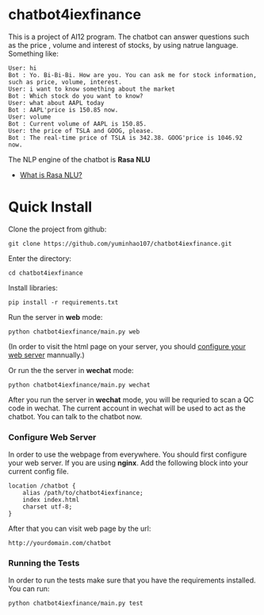 # chatbot4iexfinance
This is a project of AI12 program.
The chatbot can answer questions such as the price , volume and interest of stocks, by using natrue language. Something like:
```
User: hi
Bot : Yo. Bi-Bi-Bi. How are you. You can ask me for stock information, such as price, volume, interest.
User: i want to know something about the market
Bot : Which stock do you want to know?
User: what about AAPL today
Bot : AAPL'price is 150.85 now.
User: volume
Bot : Current volume of AAPL is 150.85.
User: the price of TSLA and GOOG, please.
Bot : The real-time price of TSLA is 342.38. GOOG'price is 1046.92 now.
```
 
The NLP engine of the chatbot is **Rasa NLU**
- [What is Rasa NLU?](http://rasa.com/products/rasa-stack/)

# Quick Install
Clone the project from github:
```
git clone https://github.com/yuminhao107/chatbot4iexfinance.git
```
Enter the directory:
```
cd chatbot4iexfinance
```
Install libraries:
```
pip install -r requirements.txt
```
Run the server in **web** mode:
```
python chatbot4iexfinance/main.py web
```
  (In order to visit the html page on your server, you should [configure your web server](#config-web-server) mannually.)

Or run the the server in **wechat** mode:
```
python chatbot4iexfinance/main.py wechat
```
After you run the server in **wechat** mode, you will be requried to scan a QC code in wechat. The current account in wechat will be used to act as the chatbot. You can talk to the chatbot now.

### Configure Web Server
In order to use the webpage from everywhere. You should first configure your web server.
If you are using **nginx**. Add the following block into your current config file.
```
location /chatbot {
    alias /path/to/chatbot4iexfinance;
    index index.html
    charset utf-8;
}
```
After that you can visit web page by the url:
```
http://yourdomain.com/chatbot
```

### Running the Tests
In order to run the tests make sure that you have the requirements installed. You can run:
```
python chatbot4iexfinance/main.py test
```

